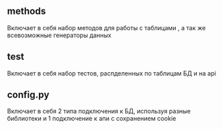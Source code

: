 ## methods
Включает в себя набор методов для работы с таблицами , а так же всевозможные генераторы данных

## test
Включает в себя набор тестов, распделенных по таблицам БД и на api

## config.py
Включает в себя 2 типа подключения к БД, используя разные библиотеки и 1 подключение к апи с сохранением cookie